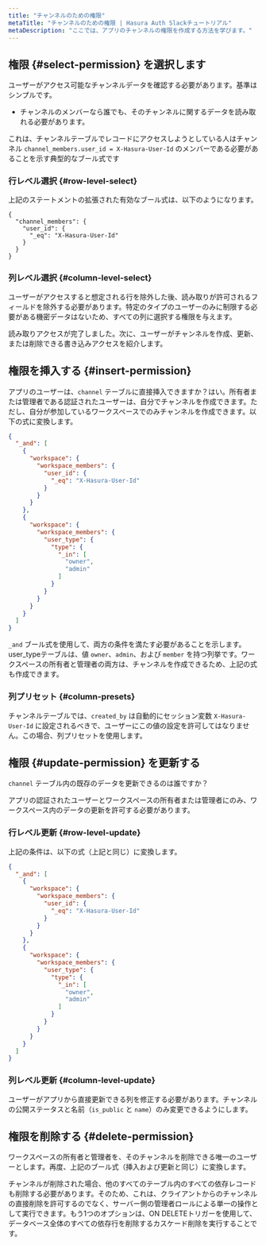 ```yaml
---
title: "チャンネルのための権限"
metaTitle: "チャンネルのための権限 | Hasura Auth Slackチュートリアル"
metaDescription: "ここでは、アプリのチャンネルの権限を作成する方法を学びます。"
---
```


## 権限 {#select-permission} を選択します

ユーザーがアクセス可能なチャンネルデータを確認する必要があります。基準はシンプルです。

- チャンネルのメンバーなら誰でも、そのチャンネルに関するデータを読み取れる必要があります。

これは、チャンネルテーブルでレコードにアクセスしようとしている人はチャンネル `channel_members.user_id = X-Hasura-User-Id` のメンバーである必要があることを示す典型的なブール式です

### 行レベル選択 {#row-level-select}

上記のステートメントの拡張された有効なブール式は、以下のようになります。

```
{
  "channel_members": {
    "user_id": {
      "_eq": "X-Hasura-User-Id"
    }
  }
}
```

### 列レベル選択 {#column-level-select}

ユーザーがアクセスすると想定される行を除外した後、読み取りが許可されるフィールドを除外する必要があります。特定のタイプのユーザーのみに制限する必要がある機密データはないため、すべての列に選択する権限を与えます。

読み取りアクセスが完了しました。次に、ユーザーがチャンネルを作成、更新、または削除できる書き込みアクセスを紹介します。

## 権限を挿入する {#insert-permission}

アプリのユーザーは、`channel` テーブルに直接挿入できますか？はい。所有者または管理者である認証されたユーザーは、自分でチャンネルを作成できます。ただし、自分が参加しているワークスペースでのみチャンネルを作成できます。以下の式に変換します。

```json
{
  "_and": [
    {
      "workspace": {
        "workspace_members": {
          "user_id": {
            "_eq": "X-Hasura-User-Id"
          }
        }
      }
    },
    {
      "workspace": {
        "workspace_members": {
          "user_type": {
            "type": {
              "_in": [
                "owner",
                "admin"
              ]
            }
          }
        }
      }
    }
  ]
}
```

`_and` ブール式を使用して、両方の条件を満たす必要があることを示します。user_typeテーブルは、値 `owner`、`admin`、および `member` を持つ列挙です。ワークスペースの所有者と管理者の両方は、チャンネルを作成できるため、上記の式も作成できます。

### 列プリセット {#column-presets}

チャンネルテーブルでは、`created_by` は自動的にセッション変数 `X-Hasura-User-Id` に設定されるべきで、ユーザーにこの値の設定を許可してはなりません。この場合、列プリセットを使用します。

## 権限 {#update-permission} を更新する

`channel` テーブル内の既存のデータを更新できるのは誰ですか？

アプリの認証されたユーザーとワークスペースの所有者または管理者にのみ、ワークスペース内のデータの更新を許可する必要があります。

### 行レベル更新 {#row-level-update}

上記の条件は、以下の式（上記と同じ）に変換します。

```json
{
  "_and": [
    {
      "workspace": {
        "workspace_members": {
          "user_id": {
            "_eq": "X-Hasura-User-Id"
          }
        }
      }
    },
    {
      "workspace": {
        "workspace_members": {
          "user_type": {
            "type": {
              "_in": [
                "owner",
                "admin"
              ]
            }
          }
        }
      }
    }
  ]
}
```

### 列レベル更新 {#column-level-update}

ユーザーがアプリから直接更新できる列を修正する必要があります。チャンネルの公開ステータスと名前（`is_public` と `name`）のみ変更できるようにします。

## 権限を削除する {#delete-permission}

ワークスペースの所有者と管理者を、そのチャンネルを削除できる唯一のユーザーとします。再度、上記のブール式（挿入および更新と同じ）に変換します。

チャンネルが削除された場合、他のすべてのテーブル内のすべての依存レコードも削除する必要があります。そのため、これは、クライアントからのチャンネルの直接削除を許可するのでなく、サーバー側の管理者ロールによる単一の操作として実行できます。もう1つのオプションは、ON DELETEトリガーを使用して、データベース全体のすべての依存行を削除するカスケード削除を実行することです。
